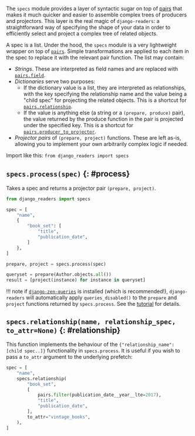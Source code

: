The `specs` module provides a layer of syntactic sugar on top of [pairs](pairs.md) that makes it much quicker and easier to assemble complex trees of producers and projectors. This layer is the real magic of `django-readers`: a straightforward way of specifying the shape of your data in order to efficiently select and project a complex tree of related objects.

A spec is a list. Under the hood, the `specs` module is a very lightweight wrapper on top of [`pairs`](pairs.md). Simple transformations are applied to each item in the spec to replace it with the relevant pair function. The list may contain:

* _Strings_. These are interpreted as field names and are replaced with [`pairs.field`](pairs.md#field).
* _Dictionaries_ serve two purposes:
    * If the dictionary value is a list, they are interpreted as relationships, with the key specifying the relationship name and the value being a "child spec" for projecting the related objects. This is a shortcut for [`pairs.relationship`](pairs.md#relationship).
    * If the value is anything else (a string or a `(prepare, produce)` pair), the value returned by the produce function in the pair is projected under the specified key. This is a shortcut for [`pairs.producer_to_projector`](pairs.md#producer_to_projector).
* _Projector pairs_ of `(prepare, project)` functions. These are left as-is, allowing you to implement your own arbitrarily complex logic if needed.

Import like this: `from django_readers import specs`

## `specs.process(spec)` {: #process}

Takes a spec and returns a projector pair `(prepare, project)`.

```python
from django_readers import specs

spec = [
    "name",
    {
        "book_set": [
            "title",
            "publication_date",
        ]
    },
]

prepare, project = specs.process(spec)

queryset = prepare(Author.objects.all())
result = [project(instance) for instance in queryset]
```

!!! note
    if [`django-zen-queries`](https://github.com/dabapps/django-zen-queries) is installed (which is recommended!), `django-readers` will automatically apply `queries_disabled()` to the `prepare` and `project` functions returned by `specs.process`. See the [tutorial](../tutorial.md#a-note-on-django-zen-queries) for details.

## `specs.relationship(name, relationship_spec, to_attr=None)` {: #relationship}

This function implements the behaviour of the `{"relationship_name": [child spec..]}` functionality in `specs.process`. It is useful if you wish to pass a `to_attr` argument to the underlying prefetch:

```python
spec = [
    "name",
    specs.relationship(
        "book_set",
        [
            pairs.filter(publication_date__year__lte=2017),
            "title",
            "publication_date",
        ],
        to_attr="vintage_books",
    ),
]
```
